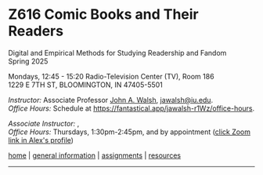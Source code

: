 # Z616 Comic Books and Their Readers
Digital and Empirical Methods for Studying Readership and Fandom  
Spring 2025

Mondays, 12:45 - 15:20
Radio-Television Center (TV), Room 186  
1229 E 7TH ST, BLOOMINGTON, IN 47405-5501

*Instructor:* Associate Professor [John A. Walsh](http://johnwalsh.name/), [jawalsh@iu.edu](mailto:jawalsh@iu.edu).  
*Office Hours:* Schedule at <https://fantastical.app/jawalsh-r1Wz/office-hours>.  

*Associate Instructor:* [](), []()  
*Office Hours:* Thursdays, 1:30pm-2:45pm, and by appointment ([click Zoom link in Alex's profile](https://iu.instructure.com/courses/2204459/users/6407854)) 

[home](index.html) \| [general information](general.html) \| [assignments](assignments.html) \| [resources](comics-studies-resources.html)

---
